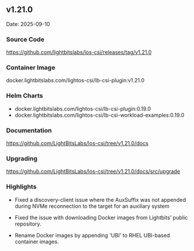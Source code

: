 <div style="page-break-after: always;"></div>

## v1.21.0

Date: 2025-09-10

### Source Code

https://github.com/lightbitslabs/los-csi/releases/tag/v1.21.0

### Container Image

docker.lightbitslabs.com/lightos-csi/lb-csi-plugin:v1.21.0

### Helm Charts

- docker.lightbitslabs.com/lightos-csi/lb-csi-plugin:0.19.0
- docker.lightbitslabs.com/lightos-csi/lb-csi-workload-examples:0.19.0

### Documentation

https://github.com/LightBitsLabs/los-csi/tree/v1.21.0/docs

### Upgrading

https://github.com/LightBitsLabs/los-csi/tree/v1.21.0/docs/src/upgrade

### Highlights

- Fixed a discovery-client issue where the AuxSuffix was not appended during NVMe reconnection to the target for an auxiliary system

- Fixed the issue with downloading Docker images from Lightbits’ public repository.

- Rename Docker images by appending 'UBI' to RHEL UBI-based container images.


